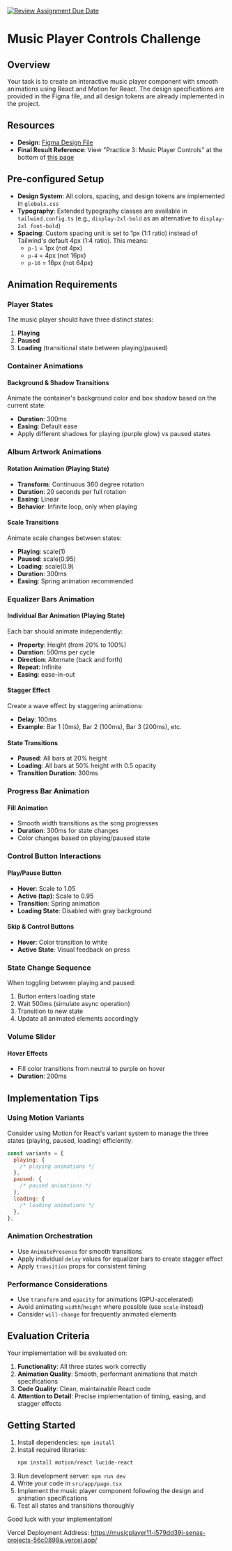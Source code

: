 [![Review Assignment Due Date](https://classroom.github.com/assets/deadline-readme-button-22041afd0340ce965d47ae6ef1cefeee28c7c493a6346c4f15d667ab976d596c.svg)](https://classroom.github.com/a/AWcBoYwh)
# Music Player Controls Challenge

## Overview

Your task is to create an interactive music player component with smooth animations using React and Motion for React. The design specifications are provided in the Figma file, and all design tokens are already implemented in the project.

## Resources

- **Design**: [Figma Design File](https://www.figma.com/design/2VCdszrh6dTWmqcSw5IjAw/Music-Player-Controls?node-id=17488-16700&t=bzymPFHYcbymyvvl-1)
- **Final Result Reference**: View "Practice 3: Music Player Controls" at the bottom of [this page](https://wph-motion-for-react.vercel.app/intermediate-concepts/variants)

## Pre-configured Setup

- **Design System**: All colors, spacing, and design tokens are implemented in `globals.css`
- **Typography**: Extended typography classes are available in `tailwind.config.ts` (e.g., `display-2xl-bold` as an alternative to `display-2xl font-bold`)
- **Spacing**: Custom spacing unit is set to 1px (1:1 ratio) instead of Tailwind's default 4px (1:4 ratio). This means:
  - `p-1` = 1px (not 4px)
  - `p-4` = 4px (not 16px)
  - `p-16` = 16px (not 64px)

## Animation Requirements

### Player States

The music player should have three distinct states:

1. **Playing**
2. **Paused**
3. **Loading** (transitional state between playing/paused)

### Container Animations

#### Background & Shadow Transitions

Animate the container's background color and box shadow based on the current state:

- **Duration**: 300ms
- **Easing**: Default ease
- Apply different shadows for playing (purple glow) vs paused states

### Album Artwork Animations

#### Rotation Animation (Playing State)

- **Transform**: Continuous 360 degree rotation
- **Duration**: 20 seconds per full rotation
- **Easing**: Linear
- **Behavior**: Infinite loop, only when playing

#### Scale Transitions

Animate scale changes between states:

- **Playing**: scale(1)
- **Paused**: scale(0.95)
- **Loading**: scale(0.9)
- **Duration**: 300ms
- **Easing**: Spring animation recommended

### Equalizer Bars Animation

#### Individual Bar Animation (Playing State)

Each bar should animate independently:

- **Property**: Height (from 20% to 100%)
- **Duration**: 500ms per cycle
- **Direction**: Alternate (back and forth)
- **Repeat**: Infinite
- **Easing**: ease-in-out

#### Stagger Effect

Create a wave effect by staggering animations:

- **Delay**: 100ms
- **Example**: Bar 1 (0ms), Bar 2 (100ms), Bar 3 (200ms), etc.

#### State Transitions

- **Paused**: All bars at 20% height
- **Loading**: All bars at 50% height with 0.5 opacity
- **Transition Duration**: 300ms

### Progress Bar Animation

#### Fill Animation

- Smooth width transitions as the song progresses
- **Duration**: 300ms for state changes
- Color changes based on playing/paused state

### Control Button Interactions

#### Play/Pause Button

- **Hover**: Scale to 1.05
- **Active (tap)**: Scale to 0.95
- **Transition**: Spring animation
- **Loading State**: Disabled with gray background

#### Skip & Control Buttons

- **Hover**: Color transition to white
- **Active State**: Visual feedback on press

### State Change Sequence

When toggling between playing and paused:

1. Button enters loading state
2. Wait 500ms (simulate async operation)
3. Transition to new state
4. Update all animated elements accordingly

### Volume Slider

#### Hover Effects

- Fill color transitions from neutral to purple on hover
- **Duration**: 200ms

## Implementation Tips

### Using Motion Variants

Consider using Motion for React's variant system to manage the three states (playing, paused, loading) efficiently:

```jsx
const variants = {
  playing: {
    /* playing animations */
  },
  paused: {
    /* paused animations */
  },
  loading: {
    /* loading animations */
  },
};
```

### Animation Orchestration

- Use `AnimatePresence` for smooth transitions
- Apply individual `delay` values for equalizer bars to create stagger effect
- Apply `transition` props for consistent timing

### Performance Considerations

- Use `transform` and `opacity` for animations (GPU-accelerated)
- Avoid animating `width`/`height` where possible (use `scale` instead)
- Consider `will-change` for frequently animated elements

## Evaluation Criteria

Your implementation will be evaluated on:

1. **Functionality**: All three states work correctly
2. **Animation Quality**: Smooth, performant animations that match specifications
3. **Code Quality**: Clean, maintainable React code
4. **Attention to Detail**: Precise implementation of timing, easing, and stagger effects

## Getting Started

1. Install dependencies: `npm install`
2. Install required libraries:
   ```bash
   npm install motion/react lucide-react
   ```
3. Run development server: `npm run dev`
4. Write your code in `src/app/page.tsx`
5. Implement the music player component following the design and animation specifications
6. Test all states and transitions thoroughly

Good luck with your implementation!


Vercel Deployment Address:
https://musicplayer11-i579dd39j-senas-projects-56c0899a.vercel.app/
